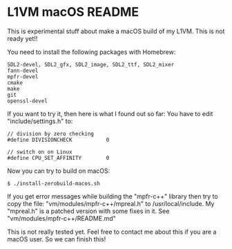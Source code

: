 L1VM macOS README
=================
This is experimental stuff about make a macOS build of my L1VM.
This is not ready yet!!

You need to install the following packages with Homebrew:

```
SDL2-devel, SDL2_gfx, SDL2_image, SDL2_ttf, SDL2_mixer
fann-devel
mpfr-devel
cmake
make
git
openssl-devel
```

If you want to try it, then here is what I found out so far:
You have to edit "include/settings.h" to:

```
// division by zero checking
#define DIVISIONCHECK           0

// switch on on Linux
#define CPU_SET_AFFINITY		0
```

Now you can try to build on macOS:

```
$ ./install-zerobuild-macos.sh
```

If you get error messages while building the "mpfr-c++" library then try to copy the file:
"vm/modules/mpfr-c++/mpreal.h" to /usr/local/include. My "mpreal.h" is a patched version with some fixes in it. See "vm/modules/mpfr-c++/README.md"

This is not really tested yet. Feel free to contact me about this if you are a macOS user.
So we can finish this!
